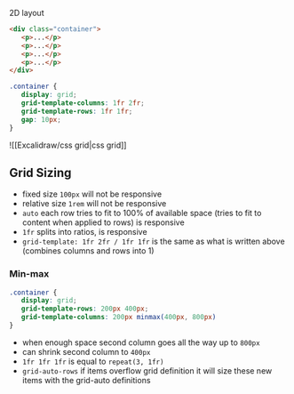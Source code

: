 2D layout
```html
<div class="container">
   <p>...</p>
   <p>...</p>
   <p>...</p>
   <p>...</p>
</div>
```
```css
.container {
   display: grid;
   grid-template-columns: 1fr 2fr;
   grid-template-rows: 1fr 1fr;
   gap: 10px;
}
```
![[Excalidraw/css grid|css grid]]
## Grid Sizing
- fixed size `100px` will not be responsive
- relative size `1rem` will not be responsive
- `auto` each row tries to fit to 100% of available space (tries to fit to content when applied to rows) is responsive
- `1fr` splits into ratios, is responsive
- `grid-template: 1fr 2fr / 1fr 1fr` is the same as what is written above (combines columns and rows into 1)
### Min-max
```css
.container {
   display: grid;
   grid-template-rows: 200px 400px;
   grid-template-columns: 200px minmax(400px, 800px)
}
```
- when enough space second column goes all the way up to `800px`
- can shrink second column to `400px`
- `1fr 1fr 1fr` is equal to `repeat(3, 1fr)`
- `grid-auto-rows` if items overflow grid definition it will size these new items with the grid-auto definitions